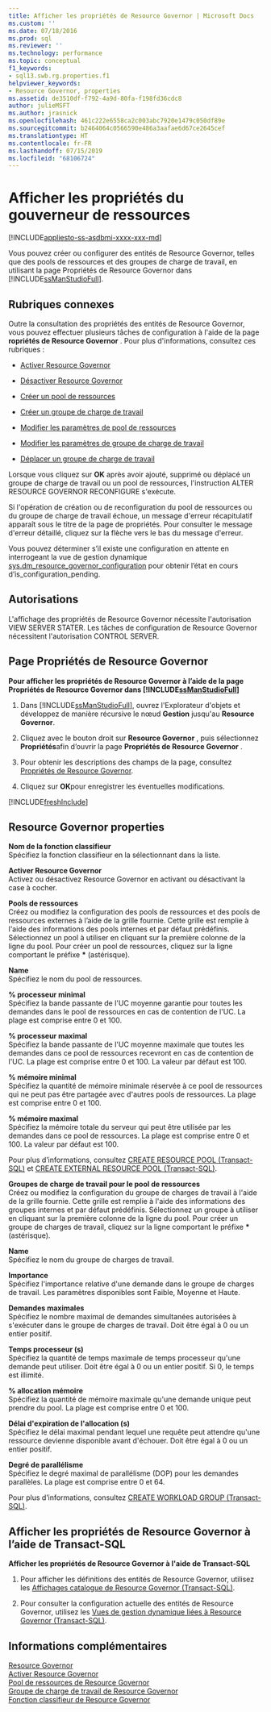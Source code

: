 ```yaml
---
title: Afficher les propriétés de Resource Governor | Microsoft Docs
ms.custom: ''
ms.date: 07/18/2016
ms.prod: sql
ms.reviewer: ''
ms.technology: performance
ms.topic: conceptual
f1_keywords:
- sql13.swb.rg.properties.f1
helpviewer_keywords:
- Resource Governor, properties
ms.assetid: de3510df-f792-4a9d-80fa-f198fd36cdc8
author: julieMSFT
ms.author: jrasnick
ms.openlocfilehash: 461c222e6558ca2c003abc7920e1479c050df89e
ms.sourcegitcommit: b2464064c0566590e486a3aafae6d67ce2645cef
ms.translationtype: HT
ms.contentlocale: fr-FR
ms.lasthandoff: 07/15/2019
ms.locfileid: "68106724"
---
```

# <a name="view-resource-governor-properties"></a>Afficher les propriétés du gouverneur de ressources
[!INCLUDE[appliesto-ss-asdbmi-xxxx-xxx-md](../../includes/appliesto-ss-asdbmi-xxxx-xxx-md.md)]

  Vous pouvez créer ou configurer des entités de Resource Governor, telles que des pools de ressources et des groupes de charge de travail, en utilisant la page Propriétés de Resource Governor dans [!INCLUDE[ssManStudioFull](../../includes/ssmanstudiofull-md.md)].  
  
 ##  <a name="BeforeYouBegin"></a> Rubriques connexes 
 Outre la consultation des propriétés des entités de Resource Governor, vous pouvez effectuer plusieurs tâches de configuration à l'aide de la page **ropriétés de Resource Governor** . Pour plus d'informations, consultez ces rubriques :  
  
-   [Activer Resource Governor](../../relational-databases/resource-governor/enable-resource-governor.md)  
  
-   [Désactiver Resource Governor](../../relational-databases/resource-governor/disable-resource-governor.md)  
  
-   [Créer un pool de ressources](../../relational-databases/resource-governor/create-a-resource-pool.md)  
  
-   [Créer un groupe de charge de travail](../../relational-databases/resource-governor/create-a-workload-group.md)  
  
-   [Modifier les paramètres de pool de ressources](../../relational-databases/resource-governor/change-resource-pool-settings.md)  
  
-   [Modifier les paramètres de groupe de charge de travail](../../relational-databases/resource-governor/change-workload-group-settings.md)  
  
-   [Déplacer un groupe de charge de travail](../../relational-databases/resource-governor/move-a-workload-group.md)  
  
 Lorsque vous cliquez sur **OK** après avoir ajouté, supprimé ou déplacé un groupe de charge de travail ou un pool de ressources, l'instruction ALTER RESOURCE GOVERNOR RECONFIGURE s'exécute.  
  
 Si l'opération de création ou de reconfiguration du pool de ressources ou du groupe de charge de travail échoue, un message d'erreur récapitulatif apparaît sous le titre de la page de propriétés. Pour consulter le message d'erreur détaillé, cliquez sur la flèche vers le bas du message d'erreur.  
  
 Vous pouvez déterminer s’il existe une configuration en attente en interrogeant la vue de gestion dynamique [sys.dm_resource_governor_configuration](../../relational-databases/system-dynamic-management-views/sys-dm-resource-governor-configuration-transact-sql.md) pour obtenir l’état en cours d’is_configuration_pending.  
  
##  <a name="Permissions"></a> Autorisations  
 L'affichage des propriétés de Resource Governor nécessite l'autorisation VIEW SERVER STATER. Les tâches de configuration de Resource Governor nécessitent l'autorisation CONTROL SERVER.  
  
##  <a name="ViewRGProp"></a> Page Propriétés de Resource Governor  
 **Pour afficher les propriétés de Resource Governor à l’aide de la page Propriétés de Resource Governor dans [!INCLUDE[ssManStudioFull](../../includes/ssmanstudiofull-md.md)]**  
  
1.  Dans [!INCLUDE[ssManStudioFull](../../includes/ssmanstudiofull-md.md)], ouvrez l'Explorateur d'objets et développez de manière récursive le nœud **Gestion** jusqu'au **Resource Governor**.  
  
2.  Cliquez avec le bouton droit sur **Resource Governor** , puis sélectionnez **Propriétés**afin d’ouvrir la page **Propriétés de Resource Governor** .  
  
3.  Pour obtenir les descriptions des champs de la page, consultez [Propriétés de Resource Governor](#RGProp).  
  
4.  Cliquez sur **OK**pour enregistrer les éventuelles modifications.  

[!INCLUDE[freshInclude](../../includes/paragraph-content/fresh-note-steps-feedback.md)]

##  <a name="RGProp"></a> Resource Governor properties  
 **Nom de la fonction classifieur**  
 Spécifiez la fonction classifieur en la sélectionnant dans la liste.  
  
 **Activer Resource Governor**  
 Activez ou désactivez Resource Governor en activant ou désactivant la case à cocher.  
  
 **Pools de ressources**  
 Créez ou modifiez la configuration des pools de ressources et des pools de ressources externes à l’aide de la grille fournie. Cette grille est remplie à l'aide des informations des pools internes et par défaut prédéfinis. Sélectionnez un pool à utiliser en cliquant sur la première colonne de la ligne du pool. Pour créer un pool de ressources, cliquez sur la ligne comportant le préfixe **&#42;** (astérisque).  
  
 **Name**  
 Spécifiez le nom du pool de ressources.  
  
 **% processeur minimal**  
 Spécifiez la bande passante de l'UC moyenne garantie pour toutes les demandes dans le pool de ressources en cas de contention de l'UC. La plage est comprise entre 0 et 100.  
  
 **% processeur maximal**  
 Spécifiez la bande passante de l'UC moyenne maximale que toutes les demandes dans ce pool de ressources recevront en cas de contention de l'UC. La plage est comprise entre 0 et 100. La valeur par défaut est 100.  
  
 **% mémoire minimal**  
 Spécifiez la quantité de mémoire minimale réservée à ce pool de ressources qui ne peut pas être partagée avec d'autres pools de ressources. La plage est comprise entre 0 et 100.  
  
 **% mémoire maximal**  
 Spécifiez la mémoire totale du serveur qui peut être utilisée par les demandes dans ce pool de ressources. La plage est comprise entre 0 et 100. La valeur par défaut est 100.  
  
 Pour plus d’informations, consultez [CREATE RESOURCE POOL &#40;Transact-SQL&#41;](../../t-sql/statements/create-resource-pool-transact-sql.md) et [CREATE EXTERNAL RESOURCE POOL &#40;Transact-SQL&#41;](../../t-sql/statements/create-external-resource-pool-transact-sql.md).  
  
 **Groupes de charge de travail pour le pool de ressources**  
 Créez ou modifiez la configuration du groupe de charges de travail à l'aide de la grille fournie. Cette grille est remplie à l'aide des informations des groupes internes et par défaut prédéfinis. Sélectionnez un groupe à utiliser en cliquant sur la première colonne de la ligne du pool. Pour créer un groupe de charges de travail, cliquez sur la ligne comportant le préfixe **&#42;** (astérisque).  
  
 **Name**  
 Spécifiez le nom du groupe de charges de travail.  
  
 **Importance**  
 Spécifiez l'importance relative d'une demande dans le groupe de charges de travail. Les paramètres disponibles sont Faible, Moyenne et Haute.  
  
 **Demandes maximales**  
 Spécifiez le nombre maximal de demandes simultanées autorisées à s'exécuter dans le groupe de charges de travail. Doit être égal à 0 ou un entier positif.  
  
 **Temps processeur (s)**  
 Spécifiez la quantité de temps maximale de temps processeur qu'une demande peut utiliser. Doit être égal à 0 ou un entier positif. Si 0, le temps est illimité.  
  
 **% allocation mémoire**  
 Spécifiez la quantité de mémoire maximale qu'une demande unique peut prendre du pool. La plage est comprise entre 0 et 100.  
  
 **Délai d'expiration de l'allocation (s)**  
 Spécifiez le délai maximal pendant lequel une requête peut attendre qu'une ressource devienne disponible avant d'échouer. Doit être égal à 0 ou un entier positif.  
  
 **Degré de parallélisme**  
 Spécifiez le degré maximal de parallélisme (DOP) pour les demandes parallèles. La plage est comprise entre 0 et 64.  
  
 Pour plus d’informations, consultez [CREATE WORKLOAD GROUP &#40;Transact-SQL&#41;](../../t-sql/statements/create-workload-group-transact-sql.md).  
  
## <a name="view-resource-governor-properties-using-transact-sql"></a>Afficher les propriétés de Resource Governor à l’aide de Transact-SQL  
 **Afficher les propriétés de Resource Governor à l'aide de Transact-SQL**  
  
1.  Pour afficher les définitions des entités de Resource Governor, utilisez les [Affichages catalogue de Resource Governor &#40;Transact-SQL&#41;](../../relational-databases/system-catalog-views/resource-governor-catalog-views-transact-sql.md).  
  
2.  Pour consulter la configuration actuelle des entités de Resource Governor, utilisez les [Vues de gestion dynamique liées à Resource Governor &#40;Transact-SQL&#41;](../../relational-databases/system-dynamic-management-views/resource-governor-related-dynamic-management-views-transact-sql.md).  
  
## <a name="more-information"></a>Informations complémentaires
 [Resource Governor](../../relational-databases/resource-governor/resource-governor.md)   
 [Activer Resource Governor](../../relational-databases/resource-governor/enable-resource-governor.md)   
 [Pool de ressources de Resource Governor](../../relational-databases/resource-governor/resource-governor-resource-pool.md)   
 [Groupe de charge de travail de Resource Governor](../../relational-databases/resource-governor/resource-governor-workload-group.md)   
 [Fonction classifieur de Resource Governor](../../relational-databases/resource-governor/resource-governor-classifier-function.md)  
  
  

